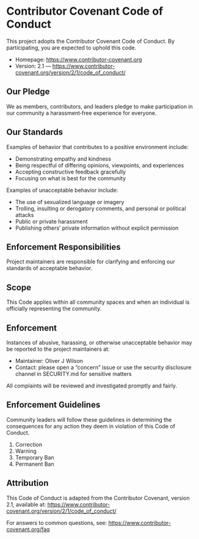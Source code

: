 # Contributor Covenant Code of Conduct

This project adopts the Contributor Covenant Code of Conduct. By participating, you are expected to uphold this code.

- Homepage: https://www.contributor-covenant.org
- Version: 2.1 — https://www.contributor-covenant.org/version/2/1/code_of_conduct/

## Our Pledge

We as members, contributors, and leaders pledge to make participation in our community a harassment‑free experience for everyone.

## Our Standards

Examples of behavior that contributes to a positive environment include:

- Demonstrating empathy and kindness
- Being respectful of differing opinions, viewpoints, and experiences
- Accepting constructive feedback gracefully
- Focusing on what is best for the community

Examples of unacceptable behavior include:

- The use of sexualized language or imagery
- Trolling, insulting or derogatory comments, and personal or political attacks
- Public or private harassment
- Publishing others’ private information without explicit permission

## Enforcement Responsibilities

Project maintainers are responsible for clarifying and enforcing our standards of acceptable behavior.

## Scope

This Code applies within all community spaces and when an individual is officially representing the community.

## Enforcement

Instances of abusive, harassing, or otherwise unacceptable behavior may be reported to the project maintainers at:

- Maintainer: Oliver J Wilson
- Contact: please open a “concern” issue or use the security disclosure channel in SECURITY.md for sensitive matters

All complaints will be reviewed and investigated promptly and fairly.

## Enforcement Guidelines

Community leaders will follow these guidelines in determining the consequences for any action they deem in violation of this Code of Conduct.

1. Correction
2. Warning
3. Temporary Ban
4. Permanent Ban

## Attribution

This Code of Conduct is adapted from the Contributor Covenant, version 2.1, available at:
https://www.contributor-covenant.org/version/2/1/code_of_conduct/

For answers to common questions, see:
https://www.contributor-covenant.org/faq
